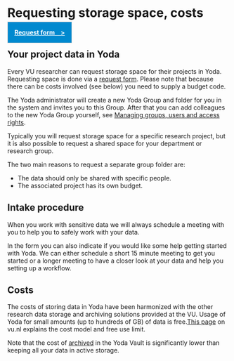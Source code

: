 # Requesting storage space, costs

<a style="padding: 15px;background-color: rgb(0, 137, 207); color: white; border: 1px solid rgb(209, 209, 209)" href="https://services.vu.nl/esc?id=sc_cat_item&sys_id=20436ee397c6a910e553359fe153aff1"><b>Request form&nbsp;&nbsp;&nbsp;&nbsp;></b></a>

## Your project data in Yoda 
Every VU researcher can request storage space for their projects in Yoda. Requesting space is done via a [request form](https://services.vu.nl/esc?id=sc_cat_item&sys_id=20436ee397c6a910e553359fe153aff1).
Please note that because there can be costs involved (see below) you need to supply a budget code. 

The Yoda administrator will create a new Yoda Group and folder for you in the system and invites you to this Group. 
After that you can add colleagues to the new Yoda Group yourself, see [Managing groups, users and access rights](user-management.md).

Typically you will request storage space for a specific research project, but it is also possible to request a shared space for your department or research group. 

The two main reasons to request a separate group folder are:
- The data should only be shared with specific people.
- The associated project has its own budget.

## Intake procedure
When you work with sensitive data we will always schedule a meeting with you to help you to safely work with your data.

In the form you can also indicate if you would like some help getting started with Yoda. We can either schedule a short
15 minute meeting to get you started or a longer meeting to have a closer look at your data and help you setting up a workflow.

## Costs

The costs of storing data in Yoda have been harmonized with the other research data storage and archiving solutions provided at the VU. Usage of Yoda for small amounts (up to hundreds of GB) of data is free.[This page](https://vu.nl/en/employee/research-data-support/research-archiving-storage-cost-model) on vu.nl explains the cost model and free use limit.

Note that the cost of [archived](archiving.md) in the Yoda Vault is significantly lower than keeping all your data in active storage.


















